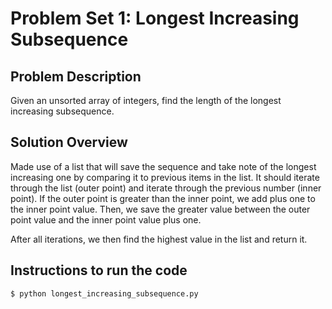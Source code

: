 # Problem Set 1: Longest Increasing Subsequence

## Problem Description
Given an unsorted array of integers, find the length of the longest increasing subsequence.

## Solution Overview
Made use of a list that will save the sequence and take note of the longest increasing one by comparing it to previous items in the list. It should iterate through the list (outer point) and iterate through the previous number (inner point). If the outer point is greater than the inner point, we add plus one to the inner point value. Then, we save the greater value between the outer point value and the inner point value plus one. 

After all iterations, we then find the highest value in the list and return it.

## Instructions to run the code
```
$ python longest_increasing_subsequence.py
```
